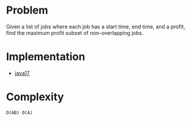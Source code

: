 # Problem

Given a list of jobs where each job has a start time, end time, and a profit, find the maximum profit subset of non-overlapping jobs.

# Implementation

- [java17](Solution.java)

# Complexity

```
O(AB) O(A)
```
